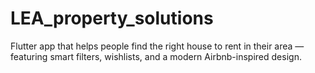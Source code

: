 # LEA_property_solutions
Flutter app that helps people find the right house to rent in their area — featuring smart filters, wishlists, and a modern Airbnb-inspired design.
